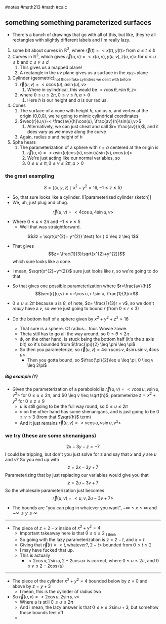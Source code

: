 #notes #math213 #math #calc


## something something parameterized surfaces
- There's a bunch of drawings that go with all of this, but like, they're all rectangles with slightly different labels and I'm really lazy.
1. some bit about curves in $\mathbb{R}^{2}$, where $\vec{r}(t)=<x(t),y(t)>$ from $a \leq t \leq b$
2. Curves in $\mathbb{R}^{3}$, which gives $\vec{r}(u,v)=<x(u,v),y(u,v),z(u,v)>$ for $a \leq u \leq b$ and $c \leq v \leq d$
	1. This gives us a mapped plane!
	2. A rectangle in the $uv$ plane gives us a surface in the $xyz-$plane
3. Cylinder (geometric)<sub>not those fake cylinders we dealt with before</sub>
	1. $\vec{r}(u,v)=<a\cos(u),a\sin(u),v>$
		1. Where in cylindrical, this would be $<r\cos\theta,r\sin\theta,z>$ 
	2. where $0 \leq u \leq 2\pi, 0 \leq v \leq h, a>0$
		1. Here $h$ is our height and $a$ is our radius.
4. Cones
	1. The surface of a cone with height $h$, radius $a$, and vertex at the origin (0,0,0), we're going to mimic cylindrical coordinates
	2. $\vec{r}(u,v)=< \frac{av}{h}\cos(u), \frac{av}{h}\sin(u),v>$
		1. Alternatively, we can just cheat and call $r= \frac{av}{h}$, and it does vary as we move along the curve
	3. Again, radius $a$ and height of $h$
5. Spha hears
	1. The parameterization of a sphere with $r=a$ centered at the origin is
		1. $\vec{r}(u,v)=<a\sin(u)\cos(v),a\sin(u)\sin(v),a\cos(u)>$
		2. We're just acting like our normal variables, so
		3. $0 \leq u \leq \pi, 0 \leq v \leq 2\pi, a >0$


### the great exampling
$$S = \{(x,y,z) \mid x^{2}+y^{2}=16, -1 \leq z \leq 5\}$$
- So, that sure looks like a cylinder.
![[parameterized cylinder sketch]]
- We, uh, just plug and chug.

$$\vec{r}(u,v) = <4\cos u, 4 \sin u, v>$$
- Where $0 \leq u \leq 2\pi$ and $-1 \leq v \leq 5$
	- Well that was straightforward.

$$3z = \sqrt{x^{2}+ y^{2}} \text{ for } 0 \leq z \leq 1$$
- That gives $$z= \frac{1}{3}\sqrt{x^{2}+y^{2}}$$ which sure looks like a cone.
- I mean, $\sqrt{x^{2}+y^{2}}$ sure just looks like $r$, so we're going to do that
- So that gives one possible parameterization where $r=\frac{av}{h}$
$$\vec{r}(u,v) = < r\cos u, r \sin u, \frac{1}{3}r>$$
- $0 \leq u \leq 2\pi$ because $u$ is $\theta$, of note, $z= \frac{1}{3}r = v$, so we don't *really* have a $v$, so we're just going to bound $r$ (from $0 \leq r \leq 3$) 


- Do the bottom half of a sphere given by $x^{2}+y^{2}+z^{2}=16$
	- That sure is a sphere. Of radius... four. Wowie zowie.
	- Theta still has to go all the way around, so $0 \leq \theta \leq 2\pi$
	- $\phi$, on the other hand, is stuck being the bottom half (it's the z axis bit) so it's bounded from $\frac{\pi}{2} \leq \phi \leq \pi$
	- So then you parameterize, so $\vec{r}(u,v) = 4\sin u \cos v, 4 \sin u \sin v, 4 \cos u>$
		- Then you gotta bound, so $\frac{\pi}{2}\leq u \leq \pi, 0 \leq v \leq 2\pi$

##### Big example (?)
- Given the parameterization of a paraboloid is $\vec{r}(u,v) =<v \cos u, v \sin u, v^{2}>$ for $0 \leq u \leq 2\pi$, and $0 \leq v \leq \sqrt{h}$, parameterize $z=x^{2}+y^{2}$ for $0 \leq z \leq 9$
	- $u$ is still going to be the full way round, so $0 \leq u \leq 2\pi$
	- $v$ on the other hand has some shenanigans, and is just going to be $0 \leq v \leq 3$ (from that $\sqrt{h}$ term)
	- And it just remains $\vec{r}(u,v)=<v\cos u, v \sin u, v^{2}>$

### we try (these are some shenanigans)
$$2x-3y-z=-7$$
I could be tripping, but don't you just solve for z and say that $x$ and $y$ are $u$ and $v$?
So you end up with $$z = 2x-3y+7$$
Parameterizing that by just replacing our variables would give you that 
$$z = 2u-3v+7$$
So the wholesale parameterization just becomes
$$\vec{r}(u,v)=<u,v,2u-3v+7>$$
- The bounds are "you can plug in whatever you want", $-\infty \leq x \leq \infty$ and $-\infty \leq y \leq \infty$ 

---
- The piece of $z=2-x$ inside of $x^{2}+y^{2}=4$
	- Important takeaway here is that $0 \leq x \leq 2$ <sub>I think</sub>
	- So going with the lazy parameterization is $z=2-t$, and $x=t$
	- Giving that $\vec{r}(t)=<t,\text{whatever?},2-t>$ bounded from $0 \leq t \leq 2$
	- I may have fucked that up.
	- This is actually
		- $<2\cos u, 2 \sin u, 2- 2\cos u>$ is correct, where $0 \leq u \leq 2\pi$, and $0 \leq v \leq 2-2\cos(u)$
---
- The piece of the cylinder $x^{2}+y^{2}=4$ bounded below by $z=0$ and above by $z=y+3$
	- I mean, this is the cylinder of radius two
- So $\vec{r}(u,v)=<2\cos u, 2 \sin u, v>$
	- Where $u$ is still $0 \leq u \leq 2\pi$ 
	- And I mean, the lazy answer is that $0 \leq v \leq 2\sin u+3$, but somehow those bounds feel off
	- 

